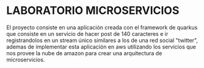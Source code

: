 # LABORATORIO MICROSERVICIOS
El proyecto consiste en una aplicación creada con el framework de quarkus que consiste en un servicio de hacer post de 140 caracteres e ir registrandolos en un stream único similares a los de una red social "twitter", ademas de implementar esta aplicación en aws utilizando los servicios que nos provee la nube de amazon para crear una arquitectura de microservicios.
